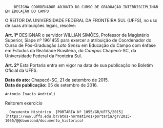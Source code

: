         DESIGNA COORDENADOR ADJUNTO DO CURSO DE GRADUAÇÃO INTERDISCIPLINAR EM EDUCAÇÃO DO CAMPO  

O REITOR DA UNIVERSIDADE FEDERAL DA FRONTEIRA SUL (UFFS), no uso de suas atribuições legais, resolve:

 **Art. 1º** DESIGNAR o servidor WILLIAN SIMÕES, Professor de Magistério Superior, Siape nº 1961455 para exercer a atribuição de Coordenador do Curso de Pós-Graduação *Lato Sensu* em Educação do Campo com ênfase em Estudos da Realidade Brasileira, do *Campus* Chapecó-SC, da Universidade Federal da Fronteira Sul.

 **Art. 2º** Esta Portaria entra em vigor na data de sua publicação no Boletim Oficial da UFFS.

   **Data do ato:** Chapecó-SC, 21 de setembro de 2015.   
 **Data de publicação:**  05 de setembro de 2016. 

    Antonio Inacio Andrioli   
 Reitorem exercício 

      Documento Histórico  [PORTARIA Nº 1055/GR/UFFS/2015](https://www.uffs.edu.br/atos-normativos/portaria/gr/2015-1055/@@download/documento_historico)     
      